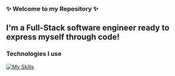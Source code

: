 ### ✨ Welcome to my Repository ✨

## I'm a Full-Stack software engineer ready to express myself through code!

### Technologies I use 
[![My Skills](https://skillicons.dev/icons?i=js,react,redux,python,flask,sqlite,html,css)](https://skillicons.dev)
